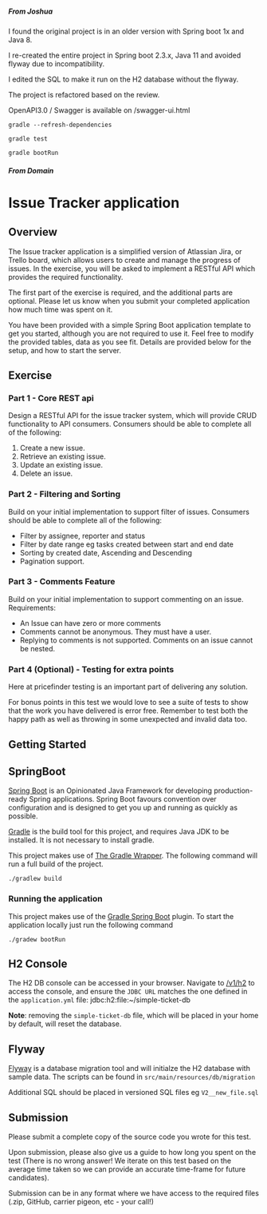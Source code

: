 ##### From Joshua #####

I found the original project is in an older version with Spring boot 1x and Java 8.

I re-created the entire project in Spring boot 2.3.x, Java 11 and avoided flyway due to incompatibility.

I edited the SQL to make it run on the H2 database without the flyway.

The project is refactored based on the review.

OpenAPI3.0 / Swagger is available on /swagger-ui.html

	gradle --refresh-dependencies

	gradle test

	gradle bootRun
	


##### From Domain #####
#  Issue Tracker application

## Overview

The Issue tracker application is a simplified version of Atlassian Jira, or Trello board, which allows users to create
and manage the progress of issues. In the exercise, you will be asked to implement a RESTful API which provides the
required functionality.

The first part of the exercise is required, and the additional parts are optional. Please let us know when you submit your completed application how much time was spent on it.

You have been provided with a simple Spring Boot application template to get you started, although you are not required
to use it. Feel free to modify the provided tables, data as you see fit. Details are provided below for the setup,
and how to start the server.


## Exercise

### Part 1 - Core REST api
Design a RESTful API for the issue tracker system, which will provide CRUD functionality to API consumers.
Consumers should be able to complete all of the following:

1. Create a new issue.
2. Retrieve an existing issue.
3. Update an existing issue.
3. Delete an issue.


### Part 2 - Filtering and Sorting

Build on your initial implementation to support filter of issues. Consumers should be
able to complete all of the following:

- Filter by assignee, reporter and status
- Filter by date range eg tasks created between start and end date
- Sorting by created date, Ascending and Descending
- Pagination support.


### Part 3 - Comments Feature

Build on your initial implementation to support commenting on an issue. Requirements:

- An Issue can have zero or more comments
- Comments cannot be anonymous. They must have a user.
- Replying to comments is not supported. Comments on an issue cannot be nested.

### Part 4 (Optional) - Testing for extra points

Here at pricefinder testing is an important part of delivering any solution.
 
For bonus points in this test we would love to see a suite of tests to show 
that the work you have delivered is error free. Remember to test both the happy path
 as well as throwing in some unexpected and invalid data too.

## Getting Started

## SpringBoot

[Spring Boot](https://projects.spring.io/spring-boot/) is an Opinionated Java Framework for developing production-ready
Spring applications. Spring Boot favours convention over configuration and is designed to get you up and running as
quickly as possible.


[Gradle](https://gradle.org/) is the build tool for this project, and requires Java JDK to be installed. It is not
necessary to install gradle.


This project makes use of [The Gradle Wrapper](https://docs.gradle.org/current/userguide/gradle_wrapper.html). The
following command will run a full build of the project.

    ./gradlew build


### Running the application

This project makes use of the
[Gradle Spring Boot](https://docs.spring.io/spring-boot/docs/current/reference/html/build-tool-plugins-gradle-plugin.html)
plugin. To start the application locally just run the following command


    ./gradew bootRun


## H2 Console

The H2 DB console can be accessed in your browser. Navigate to [/v1/h2](http://localhost:8080/v1/h2) to access the console,
and ensure the `JDBC URL` matches the one defined in the `application.yml` file: jdbc:h2:file:~/simple-ticket-db

**Note**: removing the `simple-ticket-db` file, which will be placed in your home by default, will reset the database.

## Flyway

[Flyway](https://flywaydb.org/) is a database migration tool and will initialze the H2 database with sample data. The
scripts can be found in `src/main/resources/db/migration`

Additional SQL should be placed in versioned SQL files eg `V2__new_file.sql`

## Submission
Please submit a complete copy of the source code you wrote for this test.

Upon submission, please also give us a guide to how long you spent on the test (There is no wrong answer! We iterate on this test based on the average time taken so we can provide an accurate time-frame for future candidates).

Submission can be in any format where we have access to the required files (.zip, GitHub, carrier pigeon, etc - your call!)